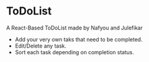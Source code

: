 # ToDoList
 A React-Based ToDoList made by Nafyou and Julefikar
 - Add your very own taks that need to be completed.
 - Edit/Delete any task.
 - Sort each task depending on completion status.
